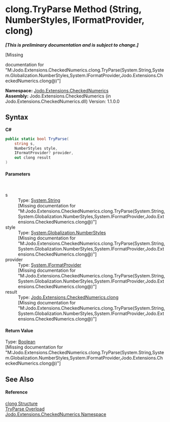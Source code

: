 # clong.TryParse Method (String, NumberStyles, IFormatProvider, clong)
 _**\[This is preliminary documentation and is subject to change.\]**_

\[Missing <summary> documentation for "M:Jodo.Extensions.CheckedNumerics.clong.TryParse(System.String,System.Globalization.NumberStyles,System.IFormatProvider,Jodo.Extensions.CheckedNumerics.clong@)"\]

**Namespace:**&nbsp;<a href="N_Jodo_Extensions_CheckedNumerics">Jodo.Extensions.CheckedNumerics</a><br />**Assembly:**&nbsp;Jodo.Extensions.CheckedNumerics (in Jodo.Extensions.CheckedNumerics.dll) Version: 1.1.0.0

## Syntax

**C#**<br />
``` C#
public static bool TryParse(
	string s,
	NumberStyles style,
	IFormatProvider? provider,
	out clong result
)
```


#### Parameters
&nbsp;<dl><dt>s</dt><dd>Type: <a href="https://docs.microsoft.com/dotnet/api/system.string" target="_blank" rel="noopener noreferrer">System.String</a><br />\[Missing <param name="s"/> documentation for "M:Jodo.Extensions.CheckedNumerics.clong.TryParse(System.String,System.Globalization.NumberStyles,System.IFormatProvider,Jodo.Extensions.CheckedNumerics.clong@)"\]</dd><dt>style</dt><dd>Type: <a href="https://docs.microsoft.com/dotnet/api/system.globalization.numberstyles" target="_blank" rel="noopener noreferrer">System.Globalization.NumberStyles</a><br />\[Missing <param name="style"/> documentation for "M:Jodo.Extensions.CheckedNumerics.clong.TryParse(System.String,System.Globalization.NumberStyles,System.IFormatProvider,Jodo.Extensions.CheckedNumerics.clong@)"\]</dd><dt>provider</dt><dd>Type: <a href="https://docs.microsoft.com/dotnet/api/system.iformatprovider" target="_blank" rel="noopener noreferrer">System.IFormatProvider</a><br />\[Missing <param name="provider"/> documentation for "M:Jodo.Extensions.CheckedNumerics.clong.TryParse(System.String,System.Globalization.NumberStyles,System.IFormatProvider,Jodo.Extensions.CheckedNumerics.clong@)"\]</dd><dt>result</dt><dd>Type: <a href="T_Jodo_Extensions_CheckedNumerics_clong">Jodo.Extensions.CheckedNumerics.clong</a><br />\[Missing <param name="result"/> documentation for "M:Jodo.Extensions.CheckedNumerics.clong.TryParse(System.String,System.Globalization.NumberStyles,System.IFormatProvider,Jodo.Extensions.CheckedNumerics.clong@)"\]</dd></dl>

#### Return Value
Type: <a href="https://docs.microsoft.com/dotnet/api/system.boolean" target="_blank" rel="noopener noreferrer">Boolean</a><br />\[Missing <returns> documentation for "M:Jodo.Extensions.CheckedNumerics.clong.TryParse(System.String,System.Globalization.NumberStyles,System.IFormatProvider,Jodo.Extensions.CheckedNumerics.clong@)"\]

## See Also


#### Reference
<a href="T_Jodo_Extensions_CheckedNumerics_clong">clong Structure</a><br /><a href="Overload_Jodo_Extensions_CheckedNumerics_clong_TryParse">TryParse Overload</a><br /><a href="N_Jodo_Extensions_CheckedNumerics">Jodo.Extensions.CheckedNumerics Namespace</a><br />